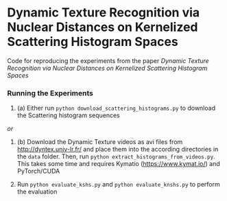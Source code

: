 # Dynamic Texture Recognition via Nuclear Distances on Kernelized Scattering Histogram Spaces
Code for reproducing the experiments from the paper *Dynamic Texture Recognition via Nuclear Distances on Kernelized Scattering Histogram Spaces*


### Running the Experiments

1. (a) Either run `python download_scattering_histograms.py` to download the Scattering histogram sequences

*or*

1. (b) Download the Dynamic Texture videos as avi files from http://dyntex.univ-lr.fr/ and place them into the according directories in the `data` folder. Then, run `python extract_histograms_from_videos.py`. This takes some time and requires Kymatio (https://www.kymat.io/) and PyTorch/CUDA

2. Run `python evaluate_kshs.py` and `python evaluate_knshs.py` to perform the evaluation
